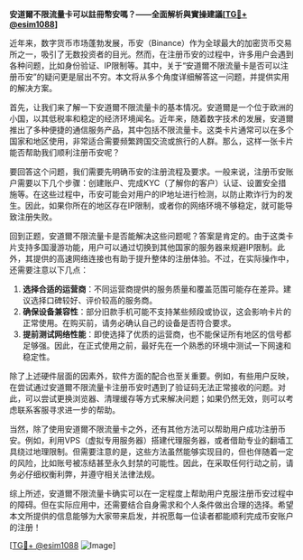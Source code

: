 **安道爾不限流量卡可以註冊幣安嗎？——全面解析與實操建議[[TG💪+ @esim1088](https://t.me/s/esim1088)]**

近年来，数字货币市场蓬勃发展，币安（Binance）作为全球最大的加密货币交易所之一，吸引了无数投资者的目光。然而，在注册币安的过程中，许多用户会遇到各种问题，比如身份验证、IP限制等。其中，关于“安道爾不限流量卡是否可以注册币安”的疑问更是层出不穷。本文将从多个角度详细解答这一问题，并提供实用的解决方案。

首先，让我们来了解一下安道爾不限流量卡的基本情况。安道爾是一个位于欧洲的小国，以其低税率和稳定的经济环境闻名。近年来，随着数字技术的发展，安道爾推出了多种便捷的通信服务产品，其中包括不限流量卡。这类卡片通常可以在多个国家和地区使用，非常适合需要频繁跨国交流或旅行的人群。那么，这样一张卡片能否帮助我们顺利注册币安呢？

要回答这个问题，我们需要先明确币安的注册流程及要求。一般来说，注册币安账户需要以下几个步骤：创建账户、完成KYC（了解你的客户）认证、设置安全措施等。在这些过程中，币安可能会对用户的IP地址进行检测，以防止欺诈行为的发生。因此，如果你所在的地区存在IP限制，或者你的网络环境不够稳定，就可能导致注册失败。

回到正题，安道爾不限流量卡是否能解决这些问题呢？答案是肯定的。由于这类卡片支持多国漫游功能，用户可以通过切换到其他国家的服务器来规避IP限制。此外，其提供的高速网络连接也有助于提升整体的注册体验。不过，在实际操作中，还需要注意以下几点：

1. **选择合适的运营商**：不同运营商提供的服务质量和覆盖范围可能存在差异。建议选择口碑较好、评价较高的服务商。
2. **确保设备兼容性**：部分旧款手机可能不支持某些频段或协议，这会影响卡片的正常使用。在购买前，请务必确认自己的设备是否符合要求。
3. **提前测试网络性能**：即使选择了优质的运营商，也不能保证所有地区的信号都足够强。因此，在正式使用之前，最好先在一个熟悉的环境中测试一下网速和稳定性。

除了上述硬件层面的因素外，软件方面的配合也至关重要。例如，有些用户反映，在尝试通过安道爾不限流量卡注册币安时遇到了验证码无法正常接收的问题。对此，可以尝试更换浏览器、清理缓存等方式来解决问题；如果仍然无效，则可以考虑联系客服寻求进一步的帮助。

当然，除了使用安道爾不限流量卡之外，还有其他方法可以帮助用户成功注册币安。例如，利用VPS（虚拟专用服务器）搭建代理服务器，或者借助专业的翻墙工具绕过地理限制。但需要注意的是，这些方法虽然能够实现目的，但也伴随着一定的风险，比如账号被冻结甚至永久封禁的可能性。因此，在采取任何行动之前，请务必仔细权衡利弊，并遵守相关法律法规。

综上所述，安道爾不限流量卡确实可以在一定程度上帮助用户克服注册币安过程中的障碍。但在实际应用中，还需要结合自身需求和个人条件做出合理的选择。希望本文所提供的信息能够为大家带来启发，并祝愿每一位读者都能顺利完成币安账户的注册！

[[TG💪+ @esim1088](https://t.me/s/esim1088) ![Image](https://i.postimg.cc/4NQfJmqS/Snipaste-2025-05-13-00-14-12.png)]